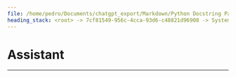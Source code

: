 ```yaml
---
file: /home/pedro/Documents/chatgpt_export/Markdown/Python Docstring Parsing Implementation.md
heading_stack: <root> -> 7cf81549-956c-4cca-93d6-c48821d96908 -> System -> 6476dbd4-7f75-47f1-8b0d-9b56ca8f2c66 -> System -> aaa20e7f-9860-46c5-9c77-d930a71406c3 -> User -> 7d012bc2-71e8-4e41-929e-ddebce0ccb7f -> Assistant -> 7a848fb4-fafb-4120-84f6-6725ea253bc6 -> Assistant -> 9d7c64d3-c964-4f73-8fcc-348a8808245f -> Tool -> 7871c14c-0813-4b57-850e-b8558bb04cdd -> Assistant -> aaa26f25-a8e5-4d20-9881-caea2489d0bc -> User -> 65a2c324-69d9-44db-a6e6-e9fcccbb110b -> Assistant -> 95a4e1ea-8365-4a4f-b155-9f0fe1d7374a -> Tool -> 64ee804e-ca9f-4d24-9cb5-71547925086d -> Assistant -> a57a358d-1f70-48b4-9cb1-3a9843aa8b55 -> Tool -> 6eed57d3-d50a-4638-8473-366254e18a81 -> Assistant -> aaa29656-f7db-49b2-abf5-aa1e8ac5f3e0 -> User -> 429ae43b-adb5-4d66-a796-74c34d8064b2 -> Assistant -> Plan for Parsing and Unparsing Google-Style Docstrings -> Overview -> Components of a Google-Style Docstring -> Data Classes -> Approaches -> Parsing -> Unparsing -> Selected Approaches -> Parsing: Line-by-Line Parsing -> Unparsing: Dynamic Generation -> Special Cases -> Precautions -> Implementation Steps -> afb9f9af-d2fc-44ce-b165-28e3b14c760f -> Assistant -> acb3b5ad-e8fd-4ef8-acb6-6192f4c3ff9d -> Tool -> 9bae8d8f-f579-4aeb-91e9-fec92a47f131 -> Assistant -> aaa2c153-0573-4f6e-9a55-6b6865e7b855 -> User -> 36ad5f2f-cd92-4f28-b26e-a6cafed6a606 -> Assistant -> 5fc260c1-13b7-400d-bc55-5f690de1ec3c -> Tool -> 5a63389e-4e81-4419-92f6-6bc5a9307900 -> Assistant -> 89c9f9ca-4713-4df2-b40d-83df128714eb -> Assistant -> 0324f526-e41f-4b14-b3b6-3e29566e6664 -> Tool -> 6ffefeec-1e2a-4043-b2c3-9e78f9ef06ba -> Assistant -> 608c299e-da95-4ef0-a4a8-4c8419f76d52 -> Assistant -> 74e32b74-4e65-4ce4-996a-b06610bda728 -> Tool -> a0f6a357-9575-4d9e-a087-1a84f84366bd -> Assistant -> 5bbcc4e9-1192-486b-b6ac-37c7df31c2f8 -> Assistant -> c6a723e2-e589-4a5c-ba0e-efece0779f9e -> Tool -> 347c41f7-3b07-41cf-a2b5-52eb14f0ce2c -> Assistant -> aaa26bee-572b-4959-a3b8-c150034abd07 -> User -> 1ad095ba-9a79-4fb7-9a46-e1cfff153bb4 -> Assistant -> 8be439cb-3dad-4548-a1b5-d05db5011cc3 -> Tool -> 3e730538-35fe-4b02-8300-a647b26b7792 -> Assistant -> ae82f122-1710-4121-b1e8-43ec449dfe18 -> Assistant -> 55a0f313-f9c0-4f28-b20a-fd798d4c2523 -> Tool -> 1b3d164f-40e3-4bcc-9ec4-bfb45ca192fb -> Assistant -> 9fa1c18c-deeb-4449-b510-0edddae65c8b -> Assistant -> 0851a49b-3750-4879-929f-bd7e4777a87d -> Tool -> 7c03304e-8373-4e11-9d87-b37f89aab358 -> Assistant -> 7e58fe09-a299-4d4e-95a7-1a19de2f397c -> Assistant -> 8abb6a28-c5f7-4fe2-8b00-bb74bcd3409b -> Tool -> 3a488036-76c7-414d-81fa-e49127e700ac -> Assistant -> 4dfaccf8-96de-4496-80a5-74ae37604077 -> Assistant -> 4084b160-fd10-4a69-806a-9eefe3ab430a -> Tool -> 82163eae-4f46-4b90-bb7c-ff4a3af2934f -> Assistant -> 39a5040b-d81e-4fc8-9e91-c6b1f263e7d7 -> Tool -> c3bbecc5-f325-45c3-81b5-6fb251ff6a55 -> Assistant -> ae96dcab-ce6a-49fb-a2a4-89ca4c7932f1 -> Assistant -> b714dfde-8620-4cdd-bdef-d611d49157e5 -> Tool -> aac4fe5f-b481-4bb9-b0eb-51c17bfd6165 -> Assistant -> aaa23f7c-d91b-4a14-8695-54f3bccd743d -> User -> 85266a25-05af-4418-8962-7cbc12b3d38e -> Assistant -> 1b503602-4e85-42f5-b2ad-df945ea04eb6 -> Tool -> 55832e76-d248-4255-ab3d-627ba3a4a035 -> Assistant -> 06bc9948-e324-4730-974c-d45865c50a37 -> Assistant -> 5014ca08-5c99-4dd8-b71e-7e9071710a7c -> Tool -> 3ee9de71-da5a-4839-b3ed-0969e4e3c3da -> Assistant -> e8658664-7130-412b-8054-22e635029ea0 -> Assistant -> aaa20728-3897-4da8-b30f-1e74f1261ae0 -> User -> 010e2d1c-c0f6-42f5-83df-8d97ee85d7bd -> Assistant -> 91ad63fa-e600-4bae-80a0-363f8d22e1be -> Tool -> 924b9a9d-8262-416e-93fa-9fe329d9e067 -> Assistant -> f98dc4ce-39e7-4f3a-88cc-e26767b847d2 -> Assistant -> 2a0f0907-4258-438e-9095-f134aebd02c9 -> Tool -> 9f667b7a-689f-445d-b3f0-f036e65f4967 -> Assistant -> 2968f8a8-22de-4a75-8fdf-4bdca5f85b7f -> Assistant -> b02e1781-9b5e-4457-a303-552fe6626542 -> Tool -> a479df43-477b-4331-9b32-fa50bdbdf387 -> Assistant -> 69dc961f-ad87-4d02-9cd9-81a20f24768f -> Assistant -> 2b038bef-9f56-46f2-a631-4dde2f0ef29d -> Tool -> f9f903f9-466e-4def-a0be-ddc924b71772 -> Assistant -> a75c452a-46bf-4f76-8a89-2886dbb10c9e -> Assistant -> 95d617d0-8461-4b38-82bb-09734d06712d -> Tool -> 0fd0c9b0-912d-4f12-8405-6fdd9be1b70b -> Assistant -> 08df4eb4-40dc-4ff3-b21f-37df91050b6f -> Assistant -> dd7860bd-530d-4792-b67f-c4f467f8fb66 -> Tool -> 22c2513f-d85e-4808-a74d-2ee5d6ccfff9 -> Assistant
---
```

# Assistant

---
